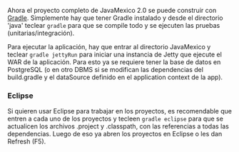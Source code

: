 Ahora el proyecto completo de JavaMexico 2.0 se puede construir con [Gradle](http://gradle.org/). Simplemente hay que tener Gradle instalado y desde el directorio 'java' teclear `gradle` para que se compile todo y se ejecuten las pruebas (unitarias/integración).

Para ejecutar la aplicación, hay que entrar al directorio JavaMexico y teclear `gradle jettyRun` para iniciar una instancia de Jetty que ejecute el WAR de la aplicación. Para esto ya se requiere tener la base de datos en PostgreSQL (o en otro DBMS si se modifican las dependencias del build.gradle y el dataSource definido en el application context de la app).

### Eclipse ###

Si quieren usar Eclipse para trabajar en los proyectos, es recomendable que entren a cada uno de los proyectos y tecleen `gradle eclipse` para que se actualicen los archivos .project y .classpath, con las referencias a todas las dependencias. Luego de eso ya abren los proyectos en Eclipse o les dan Refresh (F5).